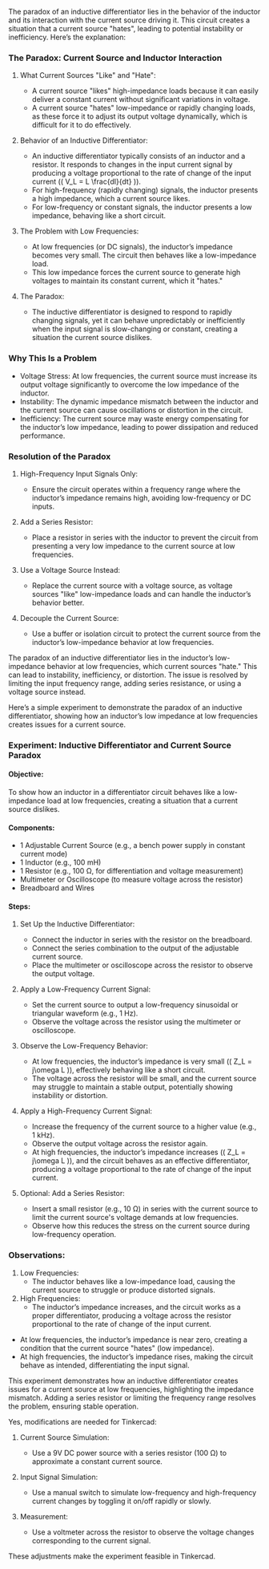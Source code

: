 The paradox of an inductive differentiator lies in the behavior of the inductor and its interaction with the current source driving it. This circuit creates a situation that a current source "hates", leading to potential instability or inefficiency. Here’s the explanation:

### The Paradox: Current Source and Inductor Interaction

1. What Current Sources "Like" and "Hate":
   - A current source "likes" high-impedance loads because it can easily deliver a constant current without significant variations in voltage.
   - A current source "hates" low-impedance or rapidly changing loads, as these force it to adjust its output voltage dynamically, which is difficult for it to do effectively.

2. Behavior of an Inductive Differentiator:
   - An inductive differentiator typically consists of an inductor and a resistor. It responds to changes in the input current signal by producing a voltage proportional to the rate of change of the input current (\( V_L = L \frac{dI}{dt} \)).
   - For high-frequency (rapidly changing) signals, the inductor presents a high impedance, which a current source likes.
   - For low-frequency or constant signals, the inductor presents a low impedance, behaving like a short circuit.

3. The Problem with Low Frequencies:
   - At low frequencies (or DC signals), the inductor’s impedance becomes very small. The circuit then behaves like a low-impedance load.
   - This low impedance forces the current source to generate high voltages to maintain its constant current, which it "hates."

4. The Paradox:
   - The inductive differentiator is designed to respond to rapidly changing signals, yet it can behave unpredictably or inefficiently when the input signal is slow-changing or constant, creating a situation the current source dislikes.

### Why This Is a Problem
- Voltage Stress: At low frequencies, the current source must increase its output voltage significantly to overcome the low impedance of the inductor.
- Instability: The dynamic impedance mismatch between the inductor and the current source can cause oscillations or distortion in the circuit.
- Inefficiency: The current source may waste energy compensating for the inductor’s low impedance, leading to power dissipation and reduced performance.

### Resolution of the Paradox

1. High-Frequency Input Signals Only:
   - Ensure the circuit operates within a frequency range where the inductor’s impedance remains high, avoiding low-frequency or DC inputs.

2. Add a Series Resistor:
   - Place a resistor in series with the inductor to prevent the circuit from presenting a very low impedance to the current source at low frequencies.

3. Use a Voltage Source Instead:
   - Replace the current source with a voltage source, as voltage sources "like" low-impedance loads and can handle the inductor’s behavior better.

4. Decouple the Current Source:
   - Use a buffer or isolation circuit to protect the current source from the inductor’s low-impedance behavior at low frequencies.

The paradox of an inductive differentiator lies in the inductor’s low-impedance behavior at low frequencies, which current sources "hate." This can lead to instability, inefficiency, or distortion. The issue is resolved by limiting the input frequency range, adding series resistance, or using a voltage source instead.

Here’s a simple experiment to demonstrate the paradox of an inductive differentiator, showing how an inductor’s low impedance at low frequencies creates issues for a current source.

### Experiment: Inductive Differentiator and Current Source Paradox

#### Objective:
To show how an inductor in a differentiator circuit behaves like a low-impedance load at low frequencies, creating a situation that a current source dislikes.

#### Components:
- 1 Adjustable Current Source (e.g., a bench power supply in constant current mode)
- 1 Inductor (e.g., 100 mH)
- 1 Resistor (e.g., 100 Ω, for differentiation and voltage measurement)
- Multimeter or Oscilloscope (to measure voltage across the resistor)
- Breadboard and Wires

#### Steps:

1. Set Up the Inductive Differentiator:
   - Connect the inductor in series with the resistor on the breadboard.
   - Connect the series combination to the output of the adjustable current source.
   - Place the multimeter or oscilloscope across the resistor to observe the output voltage.

2. Apply a Low-Frequency Current Signal:
   - Set the current source to output a low-frequency sinusoidal or triangular waveform (e.g., 1 Hz).
   - Observe the voltage across the resistor using the multimeter or oscilloscope.

3. Observe the Low-Frequency Behavior:
   - At low frequencies, the inductor’s impedance is very small (\( Z_L = j\omega L \)), effectively behaving like a short circuit.
   - The voltage across the resistor will be small, and the current source may struggle to maintain a stable output, potentially showing instability or distortion.

4. Apply a High-Frequency Current Signal:
   - Increase the frequency of the current source to a higher value (e.g., 1 kHz).
   - Observe the output voltage across the resistor again.
   - At high frequencies, the inductor’s impedance increases (\( Z_L = j\omega L \)), and the circuit behaves as an effective differentiator, producing a voltage proportional to the rate of change of the input current.

5. Optional: Add a Series Resistor:
   - Insert a small resistor (e.g., 10 Ω) in series with the current source to limit the current source's voltage demands at low frequencies.
   - Observe how this reduces the stress on the current source during low-frequency operation.

### Observations:
1. Low Frequencies:
   - The inductor behaves like a low-impedance load, causing the current source to struggle or produce distorted signals.
2. High Frequencies:
   - The inductor’s impedance increases, and the circuit works as a proper differentiator, producing a voltage across the resistor proportional to the rate of change of the input current.

- At low frequencies, the inductor’s impedance is near zero, creating a condition that the current source "hates" (low impedance).
- At high frequencies, the inductor’s impedance rises, making the circuit behave as intended, differentiating the input signal.

This experiment demonstrates how an inductive differentiator creates issues for a current source at low frequencies, highlighting the impedance mismatch. Adding a series resistor or limiting the frequency range resolves the problem, ensuring stable operation.

Yes, modifications are needed for Tinkercad:

1. Current Source Simulation:
   - Use a 9V DC power source with a series resistor (100 Ω) to approximate a constant current source.

2. Input Signal Simulation:
   - Use a manual switch to simulate low-frequency and high-frequency current changes by toggling it on/off rapidly or slowly.

3. Measurement:
   - Use a voltmeter across the resistor to observe the voltage changes corresponding to the current signal.

These adjustments make the experiment feasible in Tinkercad.
